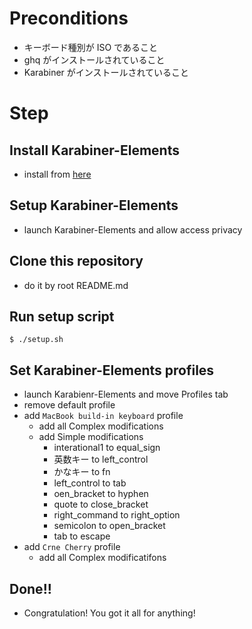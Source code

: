 # Preconditions

- キーボード種別が ISO であること
- ghq がインストールされていること
- Karabiner がインストールされていること

# Step

## Install Karabiner-Elements

- install from [here](https://karabiner-elements.pqrs.org/)

## Setup Karabiner-Elements

- launch Karabiner-Elements and allow access privacy

## Clone this repository

- do it by root README.md

## Run setup script

```shell
$ ./setup.sh
```

## Set Karabiner-Elements profiles

- launch Karabienr-Elements and move Profiles tab
- remove default profile
- add `MacBook build-in keyboard` profile
    - add all Complex modifications
    - add Simple modifications
        - interational1 to equal_sign
        - 英数キー to left_control
        - かなキー to fn
        - left_control to tab
        - oen_bracket to hyphen
        - quote to close_bracket
        - right_command to right_option
        - semicolon to open_bracket
        - tab to escape 
- add `Crne Cherry` profile
    - add all Complex modificatifons

## Done!!

- Congratulation! You got it all for anything!
